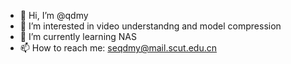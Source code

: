 - 👋 Hi, I’m @qdmy
- 👀 I’m interested in video understandng and model compression
- 🌱 I’m currently learning NAS
- 📫 How to reach me: seqdmy@mail.scut.edu.cn

<!---
qdmy/qdmy is a ✨ special ✨ repository because its `README.md` (this file) appears on your GitHub profile.
You can click the Preview link to take a look at your changes.
--->

